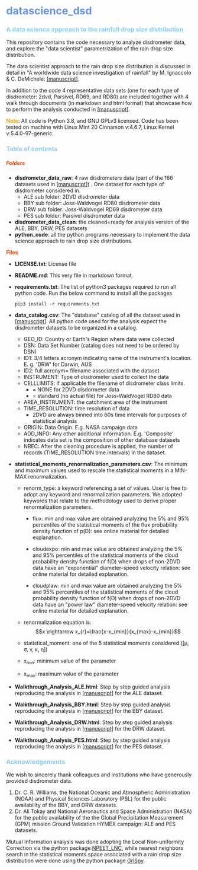 # <font color=6495ED>datascience_dsd</font>
### <font color=87CEFA>__A data science approach to the rainfall drop size distribution__</font>

This repository contains the code necessary to analyze disdrometer data, and explore the "data scientist" parametrization of the rain drop size distribution. 

The data scientist approach to the rain drop size distribution is discussed in detail in "A worldwide data science investigation of rainfall" by M. Ignaccolo & C. DeMichele: [[manuscript]](https://journals.ametsoc.org/view/journals/hydr/23/7/JHM-D-21-0211.1.xml).

In addition to the code 4 representative data sets (one for each type of disdrometer: 2dvd, Parsivel, RD69, and RD80) are included together with 4 walk through documents (in markdown and html format) that showcase how to perform the analysis  conducted in [[manuscript]](https://journals.ametsoc.org/view/journals/hydr/23/7/JHM-D-21-0211.1.xml).

<font color=FFA500>__Note__</font>: All code is Python 3.8, and GNU GPLv3 licensed. Code has been tested on machine with Linux Mint 20 Cinnamon v:4.6.7, Linux Kernel v:5.4.0-97-generic.



### <font color=87CEFA>__Table of contents__</font>

##### <font color=FF4500>Folders</font>

- __disdrometer_data_raw__: 4 raw disdrometers data (part of the 166 datasets used in [[manuscript]](https://journals.ametsoc.org/view/journals/hydr/23/7/JHM-D-21-0211.1.xml)) . One dataset for each type of disdrometer considered in.
  - ALE sub folder: 2DVD disdrometer data
  - BBY sub folder: Joss-Waldvogel RD80  disdrometer data
  - DRW sub folder: Joss-Waldvogel RD69  disdrometer data
  - PES sub folder: Parsivel disdrometer data 
- __disdrometer_data_clean__:  the cleaned=ready for analysis version of the ALE, BBY, DRW, PES datasets
- __python_code__: all the python programs necessary to implement the data science approach to rain drop size distributions.

<font color=FF4500>__Files__</font>

- __LICENSE.txt__: License file

- __README.md__: This very file in markdown format.

- __requirements.txt__: The list of python3 packages required to run all python code. Run the below command to install all the packages

  ```shell
  pip3 install -r requirements.txt
  ```

- __data_catalog.csv__: The "database" catalog of all the dataset used in [[manuscript]](https://journals.ametsoc.org/view/journals/hydr/23/7/JHM-D-21-0211.1.xml). All python code used for the analysis expect the disdrometer datasets to be organized in a catalog. 

  - GEO_ID: Country or Earth's Region where data were collected 
  - DSN: Data Set Number (catalog does not need to be ordered by DSN)
  - ID1: 3/4 letters acronym indicating name of the instrument's location. E. g. 'DRW'  for Darwin, AUS
  - ID2: full acronym= filename associated with the dataset
  - INSTRUMENT: Type of disdrometer used to collect the data
  - CELLLIMITS: if applicable the filename of disdrometer class limits. 
    - = NONE for 2DVD disdormeter data
    - = standard (no actual file) for Joss-WaldVogel RD80 data 
  - AREA_INSTRUMENT: the catchment area of the instrument
  - TIME_RESOLUTION: time resolution of data
    - 2DVD are always binned into 60s time intervals for purposes of statistical analysis 
  - ORIGIN: Data Origin. E.g. NASA campaign data
  - ADD_INFO: Any other additional information. E.g. 'Composite' indicates data set is the composition of other database datasets 
  - NREC: After the cleaning procedure is applied, the number of records (TIME_RESOLUTION time intervals) in the dataset. 

- __statistical_moments_renormalization_parameters.csv__: The minimum and maximum values used to rescale the statistical moments in a MIN-MAX renormalization.

  - renorm_type: a keyword referencing a set of values. User is free to adopt any keyword and renormalization parameters. We adopted keywords that relate to the methodology used to derive proper renormalization parameters. 

    - flux: min and max value are obtained analyzing the 5% and 95% percentiles of the statistical moments of the flux probability density function of  p(D): see online material for detailed explanation.

    - cloudexpo: min and max value are obtained analyzing the 5% and 95% percentiles of the statistical moments of the cloud probability density function of  f(D) when drops of non-2DVD data have an "exponential" diameter-speed velocity relation: see online material for detailed explanation.

    - cloudplaw: min and max value are obtained analyzing the 5% and 95% percentiles of the statistical moments of the cloud probability density function of  f(D) when drops of non-2DVD data have an "power law" diameter-speed velocity relation: see online material for detailed explanation. 

  - renormalization equation is: $$x \rightarrow x_{r}=\frac{x-x_{min}}{x_{max}-x_{min}}$$

  - statistical_moment: one of the 5 statistical moments considered ([&mu;, &sigma;, &gamma;, &kappa;, &eta;])

  - x<sub>min</sub>: minimum value of the parameter

  - x<sub>max</sub>: maximum value of the parameter

- __Walkthrough_Analysis_ALE.html__: Step by step guided analysis reproducing the analysis in [[manuscript]](https://journals.ametsoc.org/view/journals/hydr/23/7/JHM-D-21-0211.1.xml) for the ALE dataset. 

- __Walkthrough_Analysis_BBY.html__: Step by step guided analysis reproducing the analysis in [[manuscript]](https://journals.ametsoc.org/view/journals/hydr/23/7/JHM-D-21-0211.1.xml) for the BBY dataset.

- __Walkthrough_Analysis_DRW.html__: Step by step guided analysis reproducing the analysis in [[manuscript]](https://journals.ametsoc.org/view/journals/hydr/23/7/JHM-D-21-0211.1.xml) for the DRW dataset.

- __Walkthrough_Analysis_PES.html__: Step by step guided analysis reproducing the analysis in [[manuscript]](https://journals.ametsoc.org/view/journals/hydr/23/7/JHM-D-21-0211.1.xml) for the PES dataset.



### <font color=87CEFA>__Acknowledgements__</font>

We wish to sincerely thank colleagues and institutions who have generously provided disdrometer data.

1. Dr. C. R. Williams, the National Oceanic and Atmospheric Administration (NOAA) and Physical Sciences Laboratory (PSL) for the public availability of the BBY, and DRW datasets.
2. Dr. Ali Tokay and National Aeronautics and Space Administration (NASA) for the public availability of the the  Global Precipitation Measurement (GPM) mission Ground Validation HYMEX campaign: ALE and PES datasets.

Mutual Information analysis was done adopting the Local Non-uniformity Correction via the python package [NPEET\_LNC](https://github.com/BiuBiuBiLL/NPEET_LNC), while nearest neighbors search in the statistical moments space associated with a rain drop size distribution were done using the python package [GriSpy](https://grispy.readthedocs.io/en/latest/).


